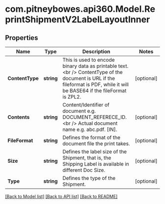 # com.pitneybowes.api360.Model.ReprintShipmentV2LabelLayoutInner

## Properties

Name | Type | Description | Notes
------------ | ------------- | ------------- | -------------
**ContentType** | **string** | This is used to encode binary data as printable text.&lt;br /&gt; ContentType of the document is URL if the fileformat is PDF, while it will be BASE64 if the fileFormat is ZPL2. | [optional] 
**Contents** | **string** | Content/Identifier of document e.g. DOCUMENT_REFERECE_ID.&lt;br /&gt; Actual document name e.g. abc.pdf. [IN]. | [optional] 
**FileFormat** | **string** | Defines the format of the document file the print takes. | [optional] 
**Size** | **string** | Defines the label size of the Shipment, that is, the Shipping Label is available in different Doc Size. | [optional] 
**Type** | **string** | Defines the type of the Shipment. | [optional] 

[[Back to Model list]](../README.md#documentation-for-models) [[Back to API list]](../README.md#documentation-for-api-endpoints) [[Back to README]](../README.md)

